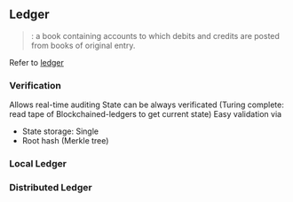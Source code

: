 ## Ledger

> : a book containing accounts to which debits and credits are posted from books of original entry.

Refer to [ledger](https://www.merriam-webster.com/dictionary/ledger)

### Verification

Allows real-time auditing
State can be always verificated (Turing complete: read tape of Blockchained-ledgers to get current state)
Easy validation via
- State storage: Single
- Root hash (Merkle tree)

### Local Ledger

### Distributed Ledger
